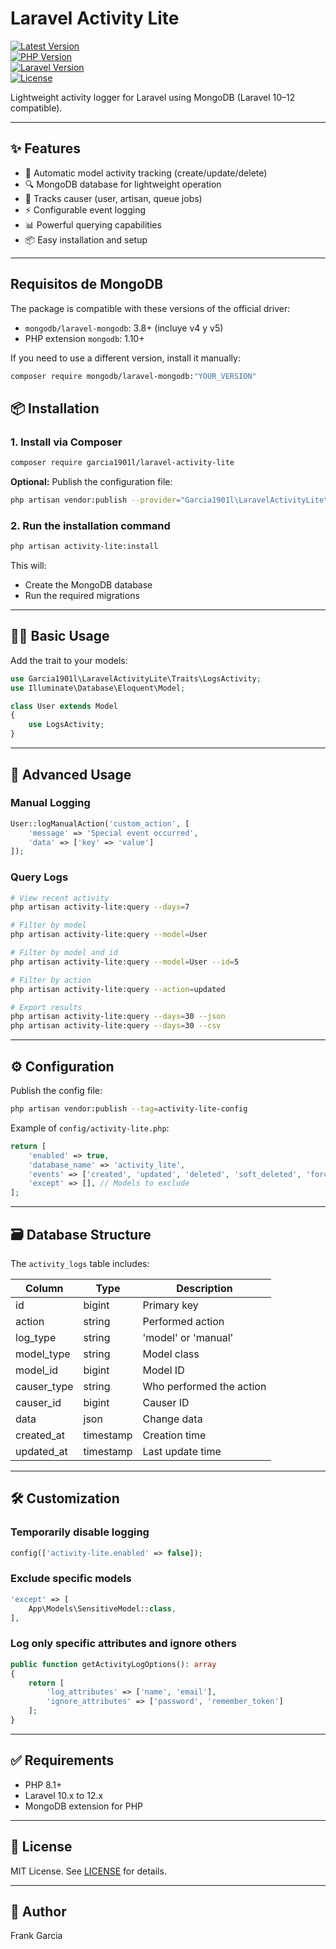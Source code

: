 
# Laravel Activity Lite

[![Latest Version](https://img.shields.io/github/v/release/garcia1901l/laravel-activity-lite)](https://packagist.org/packages/garcia1901l/laravel-activity-lite)  
[![PHP Version](https://img.shields.io/badge/PHP-7.2.5%2B-blue)](https://php.net)  
[![Laravel Version](https://img.shields.io/badge/Laravel-7.x%20to%2012.x-orange)](https://laravel.com)  
[![License](https://img.shields.io/badge/license-MIT-blue.svg)](LICENSE)  

Lightweight activity logger for Laravel using MongoDB (Laravel 10–12 compatible).

---

## ✨ Features

- 🚀 Automatic model activity tracking (create/update/delete)
- 🔍 MongoDB database for lightweight operation
- 👤 Tracks causer (user, artisan, queue jobs)
- ⚡ Configurable event logging
- 📊 Powerful querying capabilities
- 📦 Easy installation and setup

---

## Requisitos de MongoDB

The package is compatible with these versions of the official driver:

- `mongodb/laravel-mongodb`: 3.8+ (incluye v4 y v5)
- PHP extension `mongodb`: 1.10+

If you need to use a different version, install it manually:

```bash
composer require mongodb/laravel-mongodb:"YOUR_VERSION"
```

## 📦 Installation

### 1. Install via Composer

```bash
composer require garcia1901l/laravel-activity-lite
```

**Optional:** Publish the configuration file:

```bash
php artisan vendor:publish --provider="Garcia1901l\LaravelActivityLite\ActivityLiteServiceProvider"
```

### 2. Run the installation command

```bash
php artisan activity-lite:install
```

This will:

- Create the MongoDB database
- Run the required migrations

---

## 🧑‍💻 Basic Usage

Add the trait to your models:

```php
use Garcia1901l\LaravelActivityLite\Traits\LogsActivity;
use Illuminate\Database\Eloquent\Model;

class User extends Model 
{
    use LogsActivity;
}
```

---

## 🔧 Advanced Usage

### Manual Logging

```php
User::logManualAction('custom_action', [
    'message' => 'Special event occurred',
    'data' => ['key' => 'value']
]);
```

### Query Logs

```bash
# View recent activity
php artisan activity-lite:query --days=7

# Filter by model
php artisan activity-lite:query --model=User

# Filter by model and id
php artisan activity-lite:query --model=User --id=5

# Filter by action
php artisan activity-lite:query --action=updated

# Export results
php artisan activity-lite:query --days=30 --json
php artisan activity-lite:query --days=30 --csv
```

---

## ⚙️ Configuration

Publish the config file:

```bash
php artisan vendor:publish --tag=activity-lite-config
```

Example of `config/activity-lite.php`:

```php
return [
    'enabled' => true,
    'database_name' => 'activity_lite',
    'events' => ['created', 'updated', 'deleted', 'soft_deleted', 'force_deleted', 'restored'],
    'except' => [], // Models to exclude
];
```

---

## 🗃️ Database Structure

The `activity_logs` table includes:

| Column       | Type      | Description                |
|--------------|-----------|----------------------------|
| id           | bigint    | Primary key                |
| action       | string    | Performed action           |
| log_type     | string    | 'model' or 'manual'        |
| model_type   | string    | Model class                |
| model_id     | bigint    | Model ID                   |
| causer_type  | string    | Who performed the action   |
| causer_id    | bigint    | Causer ID                  |
| data         | json      | Change data                |
| created_at   | timestamp | Creation time              |
| updated_at   | timestamp | Last update time           |

---

## 🛠️ Customization

### Temporarily disable logging

```php
config(['activity-lite.enabled' => false]);
```

### Exclude specific models

```php
'except' => [
    App\Models\SensitiveModel::class,
],
```

### Log only specific attributes and ignore others

```php
public function getActivityLogOptions(): array
{
    return [
        'log_attributes' => ['name', 'email'],
        'ignore_attributes' => ['password', 'remember_token']
    ];
}
```

---

## ✅ Requirements

- PHP 8.1+
- Laravel 10.x to 12.x
- MongoDB extension for PHP

---

## 📄 License

MIT License. See [LICENSE](LICENSE) for details.

---

## 👤 Author

Frank Garcia
